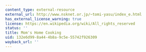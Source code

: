 ```yaml
---
content_type: external-resource
external_url: http://www.nsknet.or.jp/~tomi-yasu/index_e.html
has_external_license_warning: true
license: https://en.wikipedia.org/wiki/All_rights_reserved
status: ''
title: Mom's Home Cooking
uid: 132e6d99-8a44-4b8a-9c5e-55742f926309
wayback_url: ''
---
```

